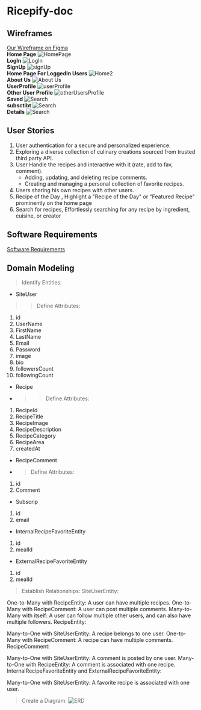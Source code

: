 # Ricepify-doc
## Wireframes

[Our Wireframe on Figma](https://www.figma.com/file/3jl0Z7aqlOpdXlEETIpfwH/Ricepify-ProtoType?type=whiteboard&node-id=0-1&t=aXbvgMu1XlnpBNwV-0)
<br>
**Home Page**
![HomePage](./Assest/Screenshot%20(550).png)
<br>
**LogIn**
![LogIn](./Assest/Screenshot%20(553).png)
<br>
**SignUp**
![signUp](./Assest/Screenshot%20(552).png)
<br>
**Home Page For LoggedIn Users**
![Home2](./Assest/Screenshot%20(551).png)
<br>
**About Us**
![About Us](./Assest/Screenshot%20(554).png)
<br>
**UserProfile**
![userProfile](./Assest/Screenshot%20(556).png)
<br>
**Other User Profile**
![otherUsersProfile](./Assest/Screenshot%20(557).png)
<br>
**Saved**
![Search](./Assest/Screenshot%20(559).png)
<br>
**subsctibt**
![Search](./Assest/Screenshot%20(558).png)
<br>
**Details**
![Search](./Assest/Screenshot%20(555).png)


## User Stories
 1. User authentication for a secure and personalized experience.
 2. Exploring a diverse collection of culinary creations sourced from trusted third party API.
 3. User Handle the recipes and interactive with it (rate, add to fav, comment).
     - Adding, updating, and deleting recipe comments.
     - Creating and managing a personal collection of favorite recipes.
4. Users sharing his own recipes with other users.
5. Recipe of the Day , Highlight a "Recipe of the Day" or "Featured Recipe" prominently on the home page
6. Search for recipes, Effortlessly searching for any recipe by ingredient, cuisine, or creator

## Software Requirements
[Software Requirements](./requirements.md)

## Domain Modeling

> Identify Entities:

- SiteUser
>> Define Attributes:
1. id
2. UserName
3. FirstName
4. LastName
5. Email
6. Password
7. image
8. bio
9. followersCount
10. followingCount

- Recipe
- >> Define Attributes:
1. RecipeId
2. RecipeTitle
3. RecipeImage
4. RecipeDescription
5. RecipeCategory
6. RecipeArea
7. createdAt

- RecipeComment
- > Define Attributes:
1. id
2. Comment
- Subscrip
1. id
2. email

- InternalRecipeFavoriteEntity
1. id
2. mealId

- ExternalRecipeFavoriteEntity
1. id
2. mealId


> Establish Relationships:
SiteUserEntity:

One-to-Many with RecipeEntity: A user can have multiple recipes.
One-to-Many with RecipeComment: A user can post multiple comments.
Many-to-Many with itself: A user can follow multiple other users, and can also have multiple followers.
RecipeEntity:

Many-to-One with SiteUserEntity: A recipe belongs to one user.
One-to-Many with RecipeComment: A recipe can have multiple comments.
RecipeComment:

Many-to-One with SiteUserEntity: A comment is posted by one user.
Many-to-One with RecipeEntity: A comment is associated with one recipe.
InternalRecipeFavoriteEntity and ExternalRecipeFavoriteEntity:

Many-to-One with SiteUserEntity: A favorite recipe is associated with one user.

> Create a Diagram:
![ERD](./Assest/Screenshot%20(560).png)
















